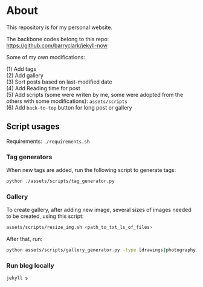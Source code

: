 # About

This repository is for my personal website.

The backbone codes belong to this repo: https://github.com/barryclark/jekyll-now

Some of my own modifications:

(1) Add tags<br>
(2) Add gallery<br>
(3) Sort posts based on last-modified date<br>
(4) Add Reading time for post<br>
(5) Add scripts (some were writen by me, some were adopted from the others with some modifications): `assets/scripts`<br>
(6) Add `back-to-top` button for long post or gallery

## Script usages
Requirements: `./requirements.sh`

### Tag generators
When new tags are added, run the following script to generate tags:
```bash
python ./assets/scripts/tag_generator.py
```

### Gallery
To create gallery, after adding new image, several sizes of images needed to be created, using this script:
```bash
assets/scripts/resize_img.sh <path_to_txt_ls_of_files>
```

After that, run:
```bash
python assets/scripts/gallery_generator.py -type [drawings|photography]
```

### Run blog locally
`jekyll s`

